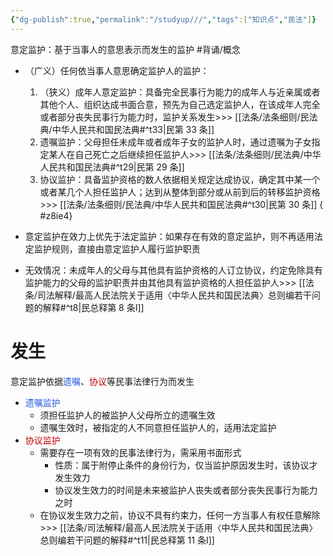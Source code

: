 ```yaml
---
{"dg-publish":true,"permalink":"/studyup///","tags":["知识点","民法"]}
---
```


意定监护：基于当事人的意思表示而发生的监护 #背诵/概念 
- （广义）任何依当事人意思确定监护人的监护：
	1. （狭义）成年人意定监护：具备完全民事行为能力的成年人与近亲属或者其他个人、组织达成书面合意，预先为自己选定监护人，在该成年人完全或者部分丧失民事行为能力时，监护关系发生>>> [[法条/法条细则/民法典/中华人民共和国民法典#^t33\|民第 33 条]]
	2. 遗嘱监护：父母担任未成年或者成年子女的监护人时，通过遗嘱为子女指定某人在自己死亡之后继续担任监护人>>> [[法条/法条细则/民法典/中华人民共和国民法典#^t29\|民第 29 条]]
	3. 协议监护：具备监护资格的数人依据相关规定达成协议，确定其中某一个或者某几个人担任监护人；达到从整体到部分或从前到后的转移监护资格>>> [[法条/法条细则/民法典/中华人民共和国民法典#^t30\|民第 30 条]]
{ #z8ie4}

- 意定监护在效力上优先于法定监护：如果存在有效的意定监护，则不再适用法定监护规则，直接由意定监护人履行监护职责
- 无效情况：未成年人的父母与其他具有监护资格的人订立协议，约定免除具有监护能力的父母的监护职责并由其他具有监护资格的人担任监护人>>> [[法条/司法解释/最高人民法院关于适用〈中华人民共和国民法典〉总则编若干问题的解释#^t8\|民总释第 8 条Ⅰ]]
# 发生
意定监护依据<font color="#245bdb">遗嘱</font>、<font color="#c00000">协议</font>等民事法律行为而发生
- <font color="#245bdb">遗嘱监护</font>
	- 须担任监护人的被监护人父母所立的遗嘱生效
	- 遗嘱生效时，被指定的人不同意担任监护人的，适用法定监护
- <font color="#c00000">协议监护</font>
	- 需要存在一项有效的民事法律行为，需采用书面形式
		- 性质：属于附停止条件的身份行为，仅当监护原因发生时，该协议才发生效力
		- 协议发生效力的时间是未来被监护人丧失或者部分丧失民事行为能力之时
	- 在协议发生效力之前，协议不具有约束力，任何一方当事人有权任意解除>>> [[法条/司法解释/最高人民法院关于适用〈中华人民共和国民法典〉总则编若干问题的解释#^t11\|民总释第 11 条Ⅰ]]